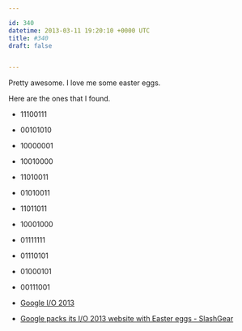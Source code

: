 ```yaml
---

id: 340
datetime: 2013-03-11 19:20:10 +0000 UTC
title: #340
draft: false


---
```


Pretty awesome. I love me some easter eggs. 

Here are the ones that I found.

 * 11100111
 * 00101010
 * 10000001
 * 10010000
 * 11010011
 * 01010011
 * 11011011
 * 10001000
 * 01111111
 * 01110101
 * 01000101
 * 00111001 

 
 * [Google I/O 2013](https://developers.google.com/events/io/2013/)
 * [Google packs its I/O 2013 website with Easter eggs - SlashGear](http://www.slashgear.com/google-packs-its-io-2013-website-with-easter-eggs-07272912/)


